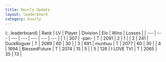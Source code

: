 ```yaml
---
title: Hourly Update
layout: leaderboard
category: hourly
---
```


{: .leaderboard}
| Rank | LV | Player | Division | Elo | Wins | Losses |
| --- | --- | --- | --- | --- | --- | --- |
| <span data-change="0">1</span> | 307 | <span title="ID: 719486">-pan-</span> | T | <span data-change="0">2091</span> | <span data-change="0">2</span> | <span data-change="0">1</span> |
| <span data-change="2">2</span> | 241 | <span title="ID: 760389">DuckRoguer</span> | T | <span data-change="20">2089</span> | <span data-change="3">60</span> | <span data-change="0">30</span> |
| <span data-change="-1">3</span> | 691 | <span title="ID: 207149">munhuu</span> | T | <span data-change="0">2077</span> | <span data-change="0">60</span> | <span data-change="0">30</span> |
| <span data-change="-1">4</span> | 1694 | <span title="ID: 692745">BlessedFuture</span> | T | <span data-change="0">2074</span> | <span data-change="0">15</span> | <span data-change="0">5</span> |
| <span data-change="0">5</span> | 126 | <span title="ID: 756304">I LOVE TV!</span> | T | <span data-change="0">2065</span> | <span data-change="0">35</span> | <span data-change="0">13</span> |